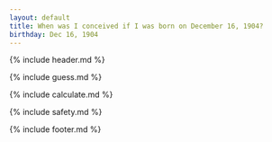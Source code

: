 ```yaml
---
layout: default
title: When was I conceived if I was born on December 16, 1904?
birthday: Dec 16, 1904
---
```


{% include header.md %}

{% include guess.md %}

{% include calculate.md %}

{% include safety.md %}

{% include footer.md %}



